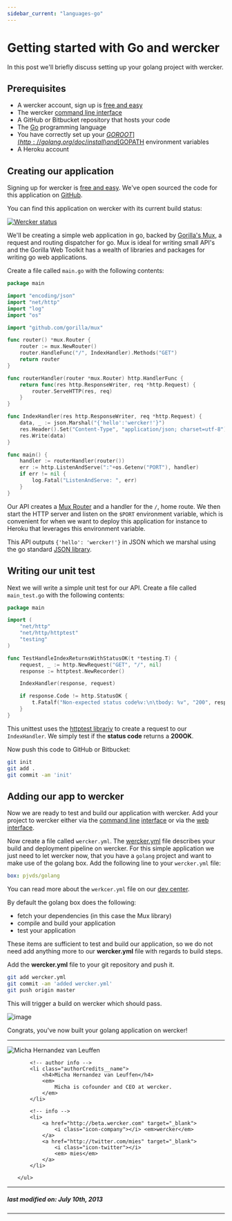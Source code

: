 ```yaml
---
sidebar_current: "languages-go"
---
```


# Getting started with Go and wercker
In this post we'll briefly discuss setting up your golang project with wercker.

## Prerequisites
* A wercker account, sign up is [free and easy](https://app.wercker.com/users/new/)
* The wercker [command line interface](/articles/cli/)
* A GitHub or Bitbucket repository that hosts your code
* The [Go](http://golang.org/) programming language
* You have correctly set up your [$GOROOT](http://golang.org/doc/install) and [$GOPATH](http://golang.org/doc/code.html#tmp_2) environment variables
* A Heroku account

## Creating our application

Signing up for wercker is [free and easy](https://app.wercker.com/users/new/). We've open sourced the code for this application on [GitHub](https://github.com/mies/go-http-sample).

You can find this application on wercker with its current build status:

[![Wercker status](https://app.wercker.com/status/91c291356b4383d2f7fe3df71fe99314/m)](https://app.wercker.com/project/bykey/91c291356b4383d2f7fe3df71fe99314)

We'll be creating a simple web application in go, backed by [Gorilla's Mux](http://www.gorillatoolkit.org/pkg/mux), a request and routing dispatcher for go.
Mux is ideal for writing small API's and the Gorilla Web Toolkit has a wealth of libraries and packages for writing go web applications.

Create a file called `main.go` with the following contents:

``` go
package main

import "encoding/json"
import "net/http"
import "log"
import "os"

import "github.com/gorilla/mux"

func router() *mux.Router {
    router := mux.NewRouter()
    router.HandleFunc("/", IndexHandler).Methods("GET")
    return router
}

func routerHandler(router *mux.Router) http.HandlerFunc {
    return func(res http.ResponseWriter, req *http.Request) {
        router.ServeHTTP(res, req)
    }
}

func IndexHandler(res http.ResponseWriter, req *http.Request) {
    data, _ := json.Marshal("{'hello':'wercker!'}")
    res.Header().Set("Content-Type", "application/json; charset=utf-8")
    res.Write(data)
}

func main() {
    handler := routerHandler(router())
    err := http.ListenAndServe(":"+os.Getenv("PORT"), handler)
    if err != nil {
        log.Fatal("ListenAndServe: ", err)
    }
}

```

Our API creates a [Mux Router](http://www.gorillatoolkit.org/pkg/mux#Router) and a handler for the `/`, home route. We then start the HTTP server and listen on the `$PORT` environment variable, which is convenient for when we want to deploy this application for instance to Heroku that leverages this environment variable.

This API outputs `{'hello': 'wercker!'}` in JSON which we marshal using the go standard [JSON library](http://golang.org/pkg/encoding/json/).

## Writing our unit test

Next we will write a simple unit test for our API. Create a file called `main_test.go` with the following contents:

``` go
package main

import (
    "net/http"
    "net/http/httptest"
    "testing"
)

func TestHandleIndexReturnsWithStatusOK(t *testing.T) {
    request, _ := http.NewRequest("GET", "/", nil)
    response := httptest.NewRecorder()

    IndexHandler(response, request)

    if response.Code != http.StatusOK {
        t.Fatalf("Non-expected status code%v:\n\tbody: %v", "200", response.Code)
    }
}
```

This unittest uses the [httptest librariy](http://golang.org/pkg/net/http/httptest/) to create a request to our `IndexHandler`. We simply test if the **status code** returns a **200OK**.

Now push this code to GitHub or Bitbucket:

``` bash
git init
git add .
git commit -am 'init'
```

## Adding our app to wercker

Now we are ready to test and build our application with wercker. Add your project to wercker either via the [command line](http://devcenter.wercker.com/articles/gettingstarted/cli.html) [interface](http://devcenter.wercker.com/articles/cli/) or via the [web interface](http://devcenter.wercker.com/articles/gettingstarted/web.html).

Now create a file called `wercker.yml`. The [wercker.yml](http://devcenter.wercker.com/articles/werckeryml/) file describes your build and deployment pipeline on wercker. For this simple application we just need to let wercker now, that you have a `golang` project and want to make use of the golang box. Add the following line to your `wercker.yml` file:

``` yaml
box: pjvds/golang
```

You can read more about the `werkcer.yml` file on our [dev center](http://devcenter.wercker.com/articles/werckeryml/).

By default the golang box does the following:

* fetch your dependencies (in this case the Mux library)
* compile and build your application
* test your application

These items are sufficient to test and build our application, so we do not need add anything more to our **wercker.yml** file with regards to build steps.

Add the **wercker.yml** file to your git repository and push it.

``` bash
git add wercker.yml
git commit -am 'added wercker.yml'
git push origin master
```

This will trigger a build on wercker which should pass.

![image](http://f.cl.ly/items/0j0L0Q0n143Q0q3n430R/Screen%20Shot%202013-07-10%20at%202.34.35%20PM.png)

Congrats, you've now built your golang application on wercker!

-------

<div class="authorCredits">
    <span class="profile-picture">
        <img src="https://secure.gravatar.com/avatar/d4b19718f9748779d7cf18c6303dc17f?d=identicon&s=192" alt="Micha Hernandez van Leuffen"/>
    </span>
    <ul class="authorCredits">

        <!-- author info -->
        <li class="authorCredits__name">
            <h4>Micha Hernandez van Leuffen</h4>
            <em>
                Micha is cofounder and CEO at wercker.
            </em>
        </li>

        <!-- info -->
        <li>
            <a href="http://beta.wercker.com" target="_blank">
                <i class="icon-company"></i> <em>wercker</em>
            </a>
            <a href="http://twitter.com/mies" target="_blank">
                <i class="icon-twitter"></i>
                <em> mies</em>
            </a>
        </li>

    </ul>
</div>

-------
##### last modified on: July 10th, 2013
-------